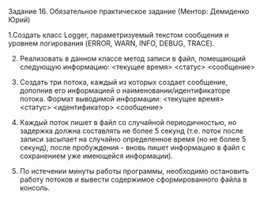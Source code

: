 Задание 16. Обязательное практическое задание (Ментор: Демиденко Юрий)

1.Создать класс Logger, параметризуемый текстом сообщения и уровнем логирования (ERROR, WARN, INFO, DEBUG, TRACE).

2. Реализовать в данном классе метод записи в файл, помещающий следующую информацию: <текущее время> <статус> <сообщение>

3. Создать три потока, каждый из которых создает сообщение, дополнив его информацией о наименовании/идентификаторе потока. Формат выводимой информации: <текущее время> <статус> <идентификатор> <сообщение>

4. Каждый поток пишет в файл со случайной периодичностью, но задержка должна составлять не более 5 секунд (т.е. поток после записи засыпает на случайно определенное время (но не более 5 секунд), после пробуждения - вновь пишет информацию в файл с сохранением уже имеющейся информации).

5. По истечении минуты работы программы, необходимо остановить работу потоков и вывести содержимое сформированного файла в консоль.